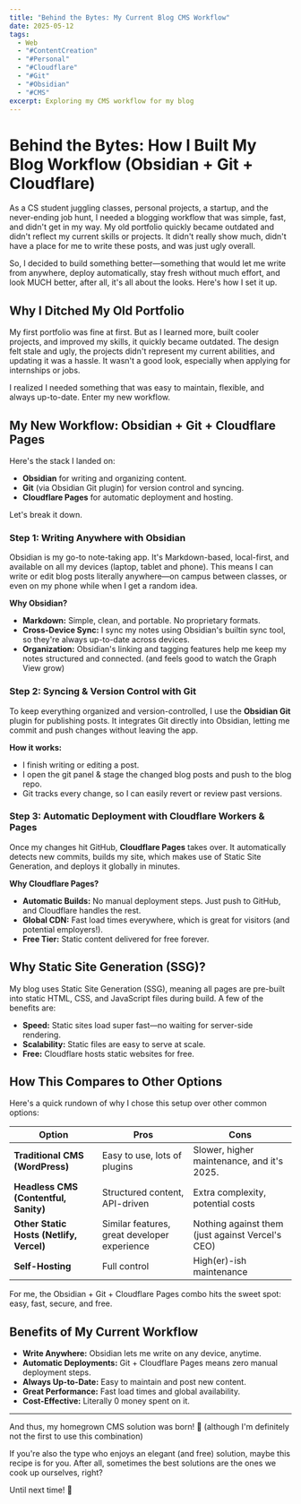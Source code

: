 ```yaml
---
title: "Behind the Bytes: My Current Blog CMS Workflow"
date: 2025-05-12
tags:
  - Web
  - "#ContentCreation"
  - "#Personal"
  - "#Cloudflare"
  - "#Git"
  - "#Obsidian"
  - "#CMS"
excerpt: Exploring my CMS workflow for my blog
---
```

# Behind the Bytes: How I Built My Blog Workflow (Obsidian + Git + Cloudflare)

As a CS student juggling classes, personal projects, a startup, and the never-ending job hunt, I needed a blogging workflow that was simple, fast, and didn't get in my way. My old portfolio quickly became outdated and didn't reflect my current skills or projects. It didn't really show much, didn't have a place for me to write these posts, and was just ugly overall.

So, I decided to build something better—something that would let me write from anywhere, deploy automatically, stay fresh without much effort, and look MUCH better, after all, it's all about the looks. Here's how I set it up.

## Why I Ditched My Old Portfolio

My first portfolio was fine at first. But as I learned more, built cooler projects, and improved my skills, it quickly became outdated. The design felt stale and ugly, the projects didn't represent my current abilities, and updating it was a hassle. It wasn't a good look, especially when applying for internships or jobs.

I realized I needed something that was easy to maintain, flexible, and always up-to-date. Enter my new workflow.

## My New Workflow: Obsidian + Git + Cloudflare Pages

Here's the stack I landed on:

- **Obsidian** for writing and organizing content.
- **Git** (via Obsidian Git plugin) for version control and syncing.
- **Cloudflare Pages** for automatic deployment and hosting.

Let's break it down.

### Step 1: Writing Anywhere with Obsidian

Obsidian is my go-to note-taking app. It's Markdown-based, local-first, and available on all my devices (laptop, tablet and phone). This means I can write or edit blog posts literally anywhere—on campus between classes, or even on my phone while when I get a random idea.

**Why Obsidian?**

- **Markdown:** Simple, clean, and portable. No proprietary formats.
- **Cross-Device Sync:** I sync my notes using Obsidian's builtin sync tool, so they're always up-to-date across devices.
- **Organization:** Obsidian's linking and tagging features help me keep my notes structured and connected. (and feels good to watch the Graph View grow)

### Step 2: Syncing & Version Control with Git

To keep everything organized and version-controlled, I use the **Obsidian Git** plugin for publishing posts. It integrates Git directly into Obsidian, letting me commit and push changes without leaving the app.

**How it works:**

- I finish writing or editing a post.
- I open the git panel & stage the changed blog posts and push to the blog repo.
- Git tracks every change, so I can easily revert or review past versions.

### Step 3: Automatic Deployment with Cloudflare Workers & Pages

Once my changes hit GitHub, **Cloudflare Pages** takes over. It automatically detects new commits, builds my site, which makes use of Static Site Generation, and deploys it globally in minutes.

**Why Cloudflare Pages?**

- **Automatic Builds:** No manual deployment steps. Just push to GitHub, and Cloudflare handles the rest.
- **Global CDN:** Fast load times everywhere, which is great for visitors (and potential employers!).
- **Free Tier:** Static content delivered for free forever.

## Why Static Site Generation (SSG)?

My blog uses Static Site Generation (SSG), meaning all pages are pre-built into static HTML, CSS, and JavaScript files during build. A few of the benefits are:

- **Speed:** Static sites load super fast—no waiting for server-side rendering.
- **Scalability:** Static files are easy to serve at scale.
- **Free:** Cloudflare hosts static websites for free.

## How This Compares to Other Options

Here's a quick rundown of why I chose this setup over other common options:

| Option                                   | Pros                                         | Cons                                             |
| ---------------------------------------- | -------------------------------------------- | ------------------------------------------------ |
| **Traditional CMS (WordPress)**          | Easy to use, lots of plugins                 | Slower, higher maintenance, and it's 2025.       |
| **Headless CMS (Contentful, Sanity)**    | Structured content, API-driven               | Extra complexity, potential costs                |
| **Other Static Hosts (Netlify, Vercel)** | Similar features, great developer experience | Nothing against them (just against Vercel's CEO) |
| **Self-Hosting**                         | Full control                                 | High(er)-ish maintenance                         |

For me, the Obsidian + Git + Cloudflare Pages combo hits the sweet spot: easy, fast, secure, and free.

## Benefits of My Current Workflow

- **Write Anywhere:** Obsidian lets me write on any device, anytime.
- **Automatic Deployments:** Git + Cloudflare Pages means zero manual deployment steps.
- **Always Up-to-Date:** Easy to maintain and post new content.
- **Great Performance:** Fast load times and global availability.
- **Cost-Effective:** Literally 0 money spent on it.

---

And thus, my homegrown CMS solution was born! 🎉 (although I'm definitely not the first to use this combination)

If you're also the type who enjoys an elegant (and free) solution, maybe this recipe is for you. After all, sometimes the best solutions are the ones we cook up ourselves, right?

Until next time! 👋

